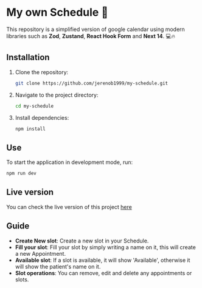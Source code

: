 # My own Schedule 📅

This repository is a simplified version of google calendar using modern libraries such as **Zod**, **Zustand**, **React Hook Form** and **Next 14**. 💻🔥

## Installation

1. Clone the repository:
   ```bash
   git clone https://github.com/jerenob1999/my-schedule.git
   ```
2. Navigate to the project directory:
   ```bash
   cd my-schedule
   ```
3. Install dependencies:
   ```bash
   npm install
   ```
  
## Use

To start the application in development mode, run:
```bash
npm run dev
```

## Live version
  You can check the live version of this project [here](https://my-schedule-azure.vercel.app/) 

## Guide

- **Create New slot**: Create a new slot in your Schedule.
- **Fill your slot**: Fill your slot by simply writing a name on it, this will create a new Appointment.
- **Available slot**: If a slot is available, it will show 'Available', otherwise it will show the patient's name on it.
- **Slot operations**: You can remove, edit and delete any appointments or slots.

